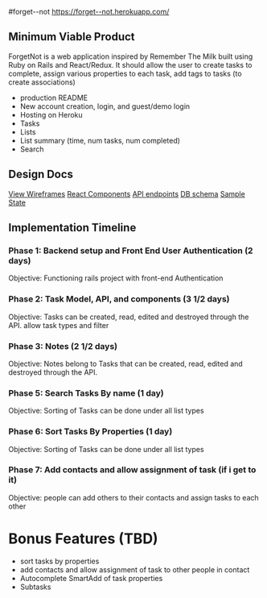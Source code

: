 #forget--not
  https://forget--not.herokuapp.com/

## Minimum Viable Product
ForgetNot is a web application inspired by Remember The Milk built using Ruby on Rails and React/Redux. It should allow the user to create tasks to complete, assign various properties
to each task, add tags to tasks (to create associations)

 * production README
 * New account creation, login, and guest/demo login
 * Hosting on Heroku
 * Tasks
 * Lists
 * List summary (time, num tasks, num completed)
 * Search

## Design Docs

 [View Wireframes](https://github.com/bkargaw/forget_not/tree/master/docs/wireframes)
 [React Components](https://github.com/bkargaw/forget_not/blob/master/docs/component-hierarchy.md)
 [API endpoints](https://github.com/bkargaw/forget_not/blob/master/docs/api-endpoints.md)
 [DB schema](https://github.com/bkargaw/forget_not/blob/master/docs/schema.md)
 [Sample State](https://github.com/bkargaw/forget_not/blob/master/docs/sample-state.md)

## Implementation Timeline

### Phase 1: Backend setup and Front End User Authentication (2 days)

 Objective: Functioning rails project with front-end Authentication

### Phase 2: Task Model, API, and components (3 1/2 days)

 Objective: Tasks can be created, read, edited and destroyed through the API.
            allow task types and filter

### Phase 3: Notes (2 1/2 days)

 Objective: Notes belong to Tasks that can be created, read, edited and destroyed through the API.

### Phase 5: Search Tasks By name (1 day)

 Objective: Sorting of Tasks can be done under all list types

### Phase 6: Sort Tasks By Properties (1 day)

 Objective: Sorting of Tasks can be done under all list types


### Phase 7: Add contacts and allow assignment of task (if i get to it)

 Objective: people can add others to their contacts and assign tasks to each other


# Bonus Features (TBD)
  * sort tasks by properties
  * add contacts and allow assignment of task to other people in contact
  * Autocomplete SmartAdd of task properties
  * Subtasks
